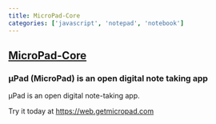 ```yaml
---
title: MicroPad-Core
categories: ['javascript', 'notepad', 'notebook']
---
```

## [MicroPad-Core](https://github.com/MicroPad/MicroPad-Core)

### µPad (MicroPad) is an open digital note taking app

µPad is an open digital note-taking app.

Try it today at https://web.getmicropad.com
